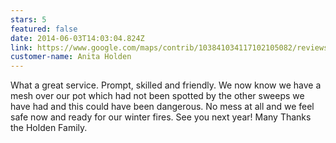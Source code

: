 ```yaml
---
stars: 5
featured: false
date: 2014-06-03T14:03:04.824Z
link: https://www.google.com/maps/contrib/103841034117102105082/reviews
customer-name: Anita Holden
---
```

What a great service. Prompt, skilled and friendly. We now know we have a mesh over our pot which had not been spotted by the other sweeps we have had and this could have been dangerous. No mess at all and we feel safe now and ready for our winter fires. See you next year! Many Thanks the Holden Family.